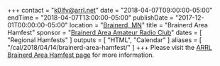 +++
contact = "k0lfv@arrl.net"
date = "2018-04-07T09:00:00-05:00"
endTime = "2018-04-07T13:00:00-05:00"
publishDate = "2017-12-01T00:00:00-05:00"
location = "[Brainerd, MN](https://www.google.com/maps/place/1115+Wright+St,+Brainerd,+MN+56401/@46.337124,-94.1948537,17z/)"
title = "Brainerd Area Hamfest"
sponsor = "[Brainerd Area Amateur Radio Club](http://brainerdham.org/)"
dates = [ "Regional Hamfests" ]
outputs = [ "HTML", "Calendar" ]
aliases = [ "/cal/2018/04/14/brainerd-area-hamfest/" ]
+++
Please visit the
[ARRL Brainerd Area Hamfest page](http://www.arrl.org/hamfests/brainerd-area-hamfest-4)
for more information.


